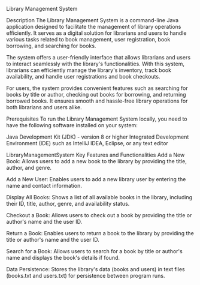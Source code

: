 Library Management System

Description
The Library Management System is a command-line Java application designed to facilitate the management of library operations efficiently. It serves as a digital solution for librarians and users to handle various tasks related to book management, user registration, book borrowing, and searching for books.

The system offers a user-friendly interface that allows librarians and users to interact seamlessly with the library's functionalities. With this system, librarians can efficiently manage the library's inventory, track book availability, and handle user registrations and book checkouts.

For users, the system provides convenient features such as searching for books by title or author, checking out books for borrowing, and returning borrowed books. It ensures smooth and hassle-free library operations for both librarians and users alike.

Prerequisites
To run the Library Management System locally, you need to have the following software installed on your system:

Java Development Kit (JDK) - version 8 or higher
Integrated Development Environment (IDE) such as IntelliJ IDEA, Eclipse, or any text editor

LibraryManagementSystem
Key Features and Functionalities
Add a New Book:
Allows users to add a new book to the library by providing the title, author, and genre.

Add a New User:
Enables users to add a new library user by entering the name and contact information.

Display All Books:
Shows a list of all available books in the library, including their ID, title, author, genre, and availability status.

Checkout a Book:
Allows users to check out a book by providing the title or author's name and the user ID.

Return a Book:
Enables users to return a book to the library by providing the title or author's name and the user ID.

Search for a Book:
Allows users to search for a book by title or author's name and displays the book's details if found.

Data Persistence:
Stores the library's data (books and users) in text files (books.txt and users.txt) for persistence between program runs.
